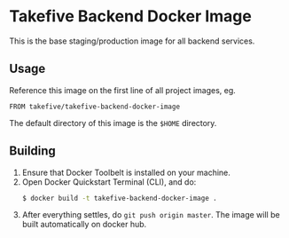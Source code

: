 # Takefive Backend Docker Image

This is the base staging/production image for all backend services.


## Usage

Reference this image on the first line of all project images, eg.

```
FROM takefive/takefive-backend-docker-image
```

The default directory of this image is the `$HOME` directory.


## Building

1. Ensure that Docker Toolbelt is installed on your machine.
2. Open Docker Quickstart Terminal (CLI), and do:
    ```bash
    $ docker build -t takefive-backend-docker-image .
    ```
3. After everything settles, do `git push origin master`. The image will be built automatically on docker hub.
